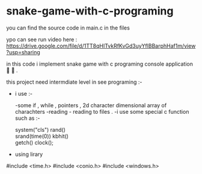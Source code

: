 # snake-game-with-c-programing

you can find the source code in main.c in the files

ypo can see run video here : https://drive.google.com/file/d/1TT8qHITvkRfKvGd3uyYflBBarphHaf1m/view?usp=sharing

in this code i implement snake game with c programing console application   🐍 🐍  .

this project need intermdiate level in see programing :-

- i use :-

  -some if , while , pointers , 2d character dimensional array of charachters
  -reading - reading to files .
  -i use some special c function such as :-
  
     system("cls")
      rand()  
      srand(time(0))
      kbhit()  
      getch()
      clock();
- using lirary  

#include <time.h>
#include <conio.h>
#include <windows.h>
